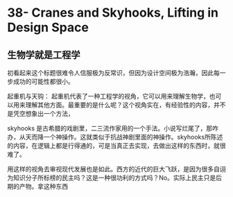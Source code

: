 # 38- Cranes and Skyhooks, Lifting in Design Space

## 生物学就是工程学

初看起来这个标题很难令人信服极为反常识，但因为设计空间极为浩瀚，因此每一步成功的可能性都很小。

起重机与天钩： 起重机代表了一种工程学的视角，它可以用来理解生物学，也可以用来理解其他方面。最重要的是什么呢？这个视角实在，有经验性的内容，并不是凭空想象出一个方法，

skyhooks 是古希腊的戏剧里，二三流作家用的一个手法。小说写烂尾了，那咋办，从天而降一个神操作。这就类似于抗战神剧里面的神操作。skyhooks所陈述的内容，在逻辑上都是行得通的，可是当真正去实现，去做出这样的东西时，就很难了。

用这样的视角去审视现代发展也是如此。西方的近代的巨大飞跃，是因为很多自诩为知识分子所标榜的民主吗？这是一种很功利的方式吗？No。实际上民主只是后期的产物。拿这种东西

